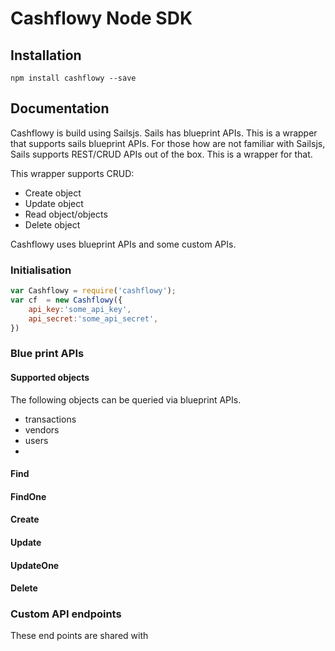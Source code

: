 # Cashflowy Node SDK

## Installation
```shell 
npm install cashflowy --save
```

## Documentation

Cashflowy is build using Sailsjs. Sails has blueprint APIs. This is a wrapper that supports sails blueprint APIs. For those how are not familiar with Sailsjs, Sails supports REST/CRUD APIs out of the box. This is a wrapper for that. 

This wrapper supports CRUD: 
- Create object
- Update object
- Read object/objects
- Delete object

Cashflowy uses blueprint APIs and some custom APIs.  

### Initialisation
```javascript
var Cashflowy = require('cashflowy');
var cf  = new Cashflowy({
	api_key:'some_api_key',
	api_secret:'some_api_secret',
})
```

### Blue print APIs 

#### Supported objects 

The following objects can be queried via blueprint APIs. 
- transactions
- vendors
- users
- 

#### Find

#### FindOne

#### Create

#### Update

#### UpdateOne

#### Delete

### Custom API endpoints
These end points are shared with 